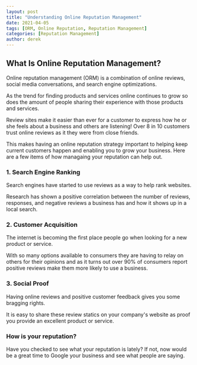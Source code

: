 ```yaml
---
layout: post
title: "Understanding Online Reputation Management"
date: 2021-04-05
tags: [ORM, Online Reputation, Reputation Management]
categories: [Reputation Management]
author: derek
---
```


## What Is Online Reputation Management?

Online reputation management (ORM) is a combination of online reviews, social media conversations, and search engine optimizations.  

As the trend for finding products and services online continues to grow so does the amount
of people sharing their experience with those products and services.  

Review sites make it easier than ever for a customer to express how he or she feels about a business and others are listening!  Over 8 in 10 customers trust online reviews as it they were from close friends.  

This makes having an online reputation strategy important to helping keep current customers happen and enabling you to grow your business.  Here are a few items of how managaing your reputation can help out.

### 1. Search Engine Ranking

Search engines have started to use reviews as a way to help rank websites.  

Research has shown a positive correlation between the number of reviews, responses, and negative reviews a business has and how it shows up in a local search.

### 2. Customer Acquisition

The internet is becoming the first place people go when looking for a new product or service.  

With so many options available to consumers they are having to relay on others for their opinions and as it turns out over 90% of consumers report positive reviews make them more likely to use a business.

### 3. Social Proof

Having online reviews and positive customer feedback gives you some bragging rights.  

It is easy to share these review statics on your company's website as proof you provide an excellent product or service.

### How is your reputation?

Have you checked to see what your reputation is lately?  If not, now would be a great time to Google your business and see what people are saying.
